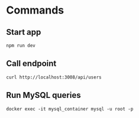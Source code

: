 # Commands

## Start app
`npm run dev`

## Call endpoint
`curl http://localhost:3008/api/users`

## Run MySQL queries 
`docker exec -it mysql_container mysql -u root -p`


